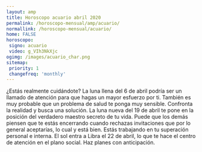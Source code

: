 ```yaml
---
layout: amp
title: Horoscopo acuario abril 2020 
permalink: /horoscopo-mensual/amp/acuario/
normallink: /horoscopo-mensual/acuario/
home: FALSE
horoscopo:
 signo: acuario
 video: g_VIh3NkXjc
ogimg: /images/acuario_char.png
sitemap:
 priority: 1
 changefreq: 'monthly'
---
```



¿Estás realmente cuidándote? La luna llena del 6 de abril podría ser un llamado de atención para que hagas un mayor esfuerzo por ti. También es muy probable que un problema de salud te ponga muy sensible. Confronta la realidad y busca una solución. La luna nueva del 19 de abril te pone en la posición del verdadero maestro secreto de tu vida. Puede que los demás piensen que te estás encerrando cuando rechazas invitaciones que por lo general aceptarías, lo cual y está bien.  Estás trabajando en tu superación personal e interna. El sol entra a Libra el 22 de abril, lo que te hace el centro de atención en el plano social. Haz planes con anticipación. 